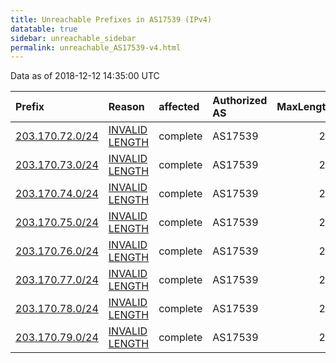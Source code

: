 ```yaml
---
title: Unreachable Prefixes in AS17539 (IPv4)
datatable: true
sidebar: unreachable_sidebar
permalink: unreachable_AS17539-v4.html
---
```


Data as of 2018-12-12 14:35:00 UTC


<div class="datatable-begin"></div>

| Prefix                                                   | Reason                                                                                                    | affected   | Authorized AS   |   MaxLength | Anchor                                       |   unreachable /24s |
|:---------------------------------------------------------|:----------------------------------------------------------------------------------------------------------|:-----------|:----------------|------------:|:---------------------------------------------|-------------------:|
| [203.170.72.0/24](https://stat.ripe.net/203.170.72.0/24) | [INVALID LENGTH](https://rpki-validator.ripe.net/announcement-preview?asn=AS17539&prefix=203.170.72.0/24) | complete   | AS17539         |          21 | [APNIC](unreachable_APNIC_RPKI_Root-v4.html) |                  1 |
| [203.170.73.0/24](https://stat.ripe.net/203.170.73.0/24) | [INVALID LENGTH](https://rpki-validator.ripe.net/announcement-preview?asn=AS17539&prefix=203.170.73.0/24) | complete   | AS17539         |          21 | [APNIC](unreachable_APNIC_RPKI_Root-v4.html) |                  1 |
| [203.170.74.0/24](https://stat.ripe.net/203.170.74.0/24) | [INVALID LENGTH](https://rpki-validator.ripe.net/announcement-preview?asn=AS17539&prefix=203.170.74.0/24) | complete   | AS17539         |          21 | [APNIC](unreachable_APNIC_RPKI_Root-v4.html) |                  1 |
| [203.170.75.0/24](https://stat.ripe.net/203.170.75.0/24) | [INVALID LENGTH](https://rpki-validator.ripe.net/announcement-preview?asn=AS17539&prefix=203.170.75.0/24) | complete   | AS17539         |          21 | [APNIC](unreachable_APNIC_RPKI_Root-v4.html) |                  1 |
| [203.170.76.0/24](https://stat.ripe.net/203.170.76.0/24) | [INVALID LENGTH](https://rpki-validator.ripe.net/announcement-preview?asn=AS17539&prefix=203.170.76.0/24) | complete   | AS17539         |          21 | [APNIC](unreachable_APNIC_RPKI_Root-v4.html) |                  1 |
| [203.170.77.0/24](https://stat.ripe.net/203.170.77.0/24) | [INVALID LENGTH](https://rpki-validator.ripe.net/announcement-preview?asn=AS17539&prefix=203.170.77.0/24) | complete   | AS17539         |          21 | [APNIC](unreachable_APNIC_RPKI_Root-v4.html) |                  1 |
| [203.170.78.0/24](https://stat.ripe.net/203.170.78.0/24) | [INVALID LENGTH](https://rpki-validator.ripe.net/announcement-preview?asn=AS17539&prefix=203.170.78.0/24) | complete   | AS17539         |          21 | [APNIC](unreachable_APNIC_RPKI_Root-v4.html) |                  1 |
| [203.170.79.0/24](https://stat.ripe.net/203.170.79.0/24) | [INVALID LENGTH](https://rpki-validator.ripe.net/announcement-preview?asn=AS17539&prefix=203.170.79.0/24) | complete   | AS17539         |          21 | [APNIC](unreachable_APNIC_RPKI_Root-v4.html) |                  1 |

<div class="datatable-end"></div>